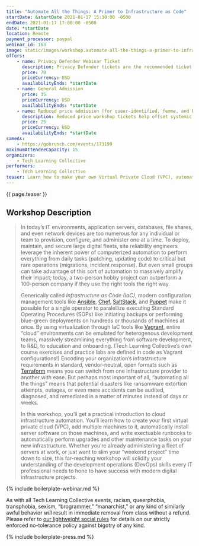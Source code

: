 ```yaml
---
title: "Automate All the Things: A Primer to Infrastructure as Code"
startDate: &startDate 2021-01-17 15:30:00 -0500
endDate: 2021-01-17 17:00:00 -0500
date: *startDate
location: Remote
payment_processor: paypal
webinar_id: 163
image: static/images/workshop.automate-all-the-things-a-primer-to-infrastructure-as-code.rectangle.jpg
offers:
    - name: Privacy Defender Webinar Ticket
      description: Privacy Defender tickets are the recommended ticket type for those who can afford to help fund the digital security and online privacy advocacy communities with their financial resources, are attending the workshop with the support of their employers or other backers, or have other resources available to them. Purchasing tickets at this level makes it possible for us to offer reduced price tickets to those in need.
      price: 70
      priceCurrency: USD
      availabilityEnds: *startDate
    - name: General Admission
      price: 35
      priceCurrency: USD
      availabilityEnds: *startDate
    - name: Reduced price admission (for queer-identified, femme, and BIPOC people)
      description: Reduced price workshop tickets help offset systemic biases prevalent in society and in the technology sector especially.
      price: 25
      priceCurrency: USD
      availabilityEnds: *startDate
sameAs:
    - https://gobrunch.com/events/173199
maximumAttendeeCapacity: 15
organizers:
    - Tech Learning Collective
performers:
    - Tech Learning Collective
teaser: Learn how to make your own Virtual Private Cloud (VPC), automatically install software on the servers in your cloud, and write executable runbooks to automatically perform upgrades and other maintenance with the press of a button. With today&rsquo;s modern automation toolkits, a two-person hobby project can outperform a 100-person company, as long as they use the right tools the right way. In this workshop, you&rsquo;ll get a practical introduction to cloud infrastructure automation with tools like Ansible, Vagrant, and Terraform, and a chance to solidify your understanding of fundamental DevOps skills that every IT professional needs.
---
```


{{ page.teaser }}

## Workshop Description

> In today&rsquo;s IT environments, application servers, databases, file shares, and even network devices are too numerous for any individual or team to provision, configure, and administer one at a time. To deploy, maintain, and secure large digital fleets, site reliability engineers leverage the inherent power of computerized automation to perform everything from daily tasks (patching, updating code) to critical but rare operations (migrations, incident response). But even small groups can take advantage of this sort of automation to massively amplify their impact; today, a two-person hobby project can outperform a 100-person company if they use the right tools the right way.
>
> Generically called *Infrastructure as Code (IaC)*, modern configuration management tools like [Ansible](https://www.ansible.com/), [Chef](https://chef.io/), [SaltStack](https://saltstack.com/), and [Puppet](https://puppet.com/) make it possible for a single operator to paralellize executing Standard Operating Procedures (SOPs) like initiating backups or performing blue-green deployments on hundreds or thousands of machines at once. By using virtualization through IaC tools like [Vagrant](https://vagrantup.com/), entire &ldquo;cloud&rdquo; environments can be emulated for heterogenous development teams, massively streamlining everything from software development, to R&amp;D, to education and onboarding. (Tech Learning Collective&rsquo;s own course exercises and practice labs are defined in code as Vagrant configurations!) Encoding your organization&rsquo;s infrastructure requirements in standard, vendor-neutral, open formats such as [Terraform](https://terraform.io/) means you can switch from one infrastructure provider to another with ease. But perhaps most important of all, &ldquo;automating all the things&rdquo; means that potential disasters like ransomware extortion attempts, outages, or even mere accidents can be audited, diagnosed, and remediated in a matter of minutes instead of days or weeks.
>
> In this workshop, you&rsquo;ll get a practical introduction to cloud infrastructure automation. You&rsquo;ll learn how to create your first virtual private cloud (VPC), add multiple machines to it, automatically install server software on those machines, and write exectuable runbooks to automatically perform upgrades and other maintenance tasks on your new infrastructure. Whether you&rsquo;re already administering a fleet of servers at work, or just want to slim your &ldquo;weekend project&rdquo; time down to size, this far-reaching workshop will solidify your understanding of the development operations (DevOps) skills every IT professional needs to hone to have success with modern digital infrastructure projects.

{% include boilerplate-webinar.md %}

As with all Tech Learning Collective events, racism, queerphobia, transphobia, sexism, &ldquo;brogrammer,&rdquo; &ldquo;manarchist,&rdquo; or any kind of similarly awful behavior *will* result in immediate removal from class without a refund. Please refer to [our lightweight social rules](https://github.com/AnarchoTechNYC/meta/wiki/Social-rules) for details on our strictly enforced no-tolerance policy against bigotry of any kind.

{% include boilerplate-press.md %}
